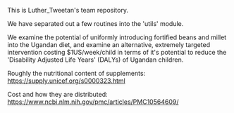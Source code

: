 This is Luther_Tweetan's team repository.

We have separated out a few routines into the 'utils' module.

We examine the potential of uniformly introducing fortified beans and millet into the Ugandan diet,
and examine an alternative, extremely targeted intervention costing $1US/week/child in terms of
it's potential to reduce the 'Disability Adjusted Life Years' (DALYs) of Ugandan children.

Roughly the nutritional content of supplements:
https://supply.unicef.org/s0000323.html

Cost and how they are distributed:
https://www.ncbi.nlm.nih.gov/pmc/articles/PMC10564609/